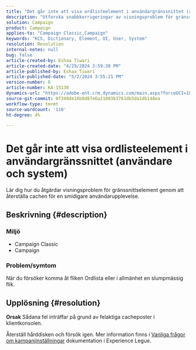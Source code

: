 ```yaml
---
title: "Det går inte att visa ordlisteelement i användargränssnittet (användare och system)"
description: "Utforska snabbkorrigeringar av visningsproblem för gränssnittselement."
solution: Campaign
product: Campaign
applies-to: "Campaign Classic,Campaign"
keywords: "KCS, Dictionary, Element, UI, User, System"
resolution: Resolution
internal-notes: null
bug: false
article-created-by: Eshaa Tiwari
article-created-date: "4/29/2024 3:59:30 PM"
article-published-by: Eshaa Tiwari
article-published-date: "5/2/2024 3:55:21 PM"
version-number: 6
article-number: KA-15130
dynamics-url: "https://adobe-ent.crm.dynamics.com/main.aspx?forceUCI=1&pagetype=entityrecord&etn=knowledgearticle&id=88431275-4106-ef11-9f8a-6045bd026dc7"
source-git-commit: 0f349de16b9d87e6a21003b3761db5da1db148ea
workflow-type: tm+mt
source-wordcount: '110'
ht-degree: 4%

---
```


# Det går inte att visa ordlisteelement i användargränssnittet (användare och system)


Lär dig hur du åtgärdar visningsproblem för gränssnittselement genom att återställa cachen för en smidigare användarupplevelse.

## Beskrivning {#description}


### <b>Miljö</b>

- Campaign Classic
- Campaign


### <b>Problem/symtom</b>

När du försöker komma åt fliken Ordlista eller i allmänhet en slumpmässig flik.


## Upplösning {#resolution}





<b>Orsak</b>
Sådana fel inträffar på grund av felaktiga cacheposter i klientkonsolen.



Återställ hårddisken och försök igen. Mer information finns i [Vanliga frågor om kampanjinställningar](https://experienceleague.adobe.com/docs/campaign-classic/using/getting-started/starting-with-adobe-campaign/faq/faq-campaign-config.html?lang=en) dokumentation i Experience Legue.


<br> 